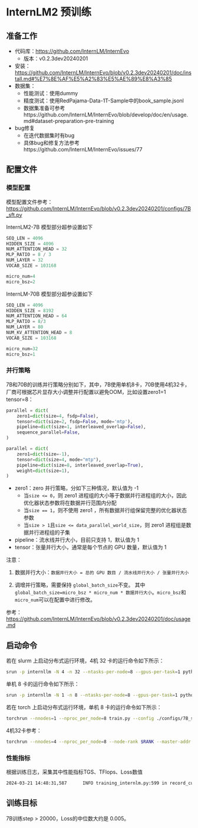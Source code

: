 # InternLM2 预训练

## 准备工作

- 代码库：https://github.com/InternLM/InternEvo
  - 版本：v0.2.3dev20240201
- 安装：https://github.com/InternLM/InternEvo/blob/v0.2.3dev20240201/doc/install.md#%E7%8E%AF%E5%A2%83%E5%AE%89%E8%A3%85
- 数据集：
  - 性能测试：使用dummy
  - 精度测试：使用RedPajama-Data-1T-Sample中的book_sample.jsonl
  - 数据集准备可参考https://github.com/InternLM/InternEvo/blob/develop/doc/en/usage.md#dataset-preparation-pre-training
- bug修复
  - 在迭代数据集时有bug
  - 具体bug和修复方法参考https://github.com/InternLM/InternEvo/issues/77

## 配置文件

### 模型配置

模型配置文件参考：https://github.com/InternLM/InternEvo/blob/v0.2.3dev20240201/configs/7B_sft.py

InternLM2-7B 模型部分超参设置如下
```python
SEQ_LEN = 4096
HIDDEN_SIZE = 4096
NUM_ATTENTION_HEAD = 32
MLP_RATIO = 8 / 3
NUM_LAYER = 32
VOCAB_SIZE = 103168

micro_num=4
micro_bsz=2
```

InternLM-70B 模型部分超参设置如下
```python
SEQ_LEN = 4096
HIDDEN_SIZE = 8192
NUM_ATTENTION_HEAD = 64
MLP_RATIO = 8/3
NUM_LAYER = 80
NUM_KV_ATTENTION_HEAD = 8
VOCAB_SIZE = 103168

micro_num=32
micro_bsz=1
```

### 并行策略

7B和70B的训练并行策略分别如下，其中，7B使用单机8卡，70B使用4机32卡，厂商可根据芯片显存大小调整并行配置以避免OOM，比如设置zero1=1 tensor=8：

```python
parallel = dict(
    zero1=dict(size=4, fsdp=False),
    tensor=dict(size=2, fsdp=False, mode='mtp'),
    pipeline=dict(size=1, interleaved_overlap=False),
    sequence_parallel=False,
)
```

```python
parallel = dict(
    zero1=dict(size=-1),
    tensor=dict(size=4, mode="mtp"),
    pipeline=dict(size=8, interleaved_overlap=True),
    weight=dict(size=1),
)
```
- zero1：zero 并行策略，分如下三种情况，默认值为 -1
  - 当`size <= 0`，则 zero1 进程组的大小等于数据并行进程组的大小，因此优化器状态参数将在数据并行范围内分配
  - 当`size == 1`，则不使用 zero1 ，所有数据并行组保留完整的优化器状态参数
  - 当`size > 1`且`size <= data_parallel_world_size`，则 zero1 进程组是数据并行进程组的子集
- pipeline：流水线并行大小，目前只支持 1，默认值为 1
- tensor：张量并行大小，通常是每个节点的 GPU 数量，默认值为 1

注意：

1. 数据并行大小：`数据并行大小 = 总的 GPU 数目 / 流水线并行大小 / 张量并行大小`

2. 调增并行策略，需要保持 `global_batch_size`不变。 其中`global_batch_size=micro_bsz * micro_num * 数据并行大小`。`micro_bsz`和`micro_num`可以在配置中进行修改。

参考：https://github.com/InternLM/InternEvo/blob/v0.2.3dev20240201/doc/usage.md


## 启动命令

若在 slurm 上启动分布式运行环境，4机 32 卡的运行命令如下所示：

```bash
srun -p internllm -N 4 -n 32 --ntasks-per-node=8 --gpus-per-task=1 python train.py --config ./configs/7B_sft.py
```

单机 8 卡的运行命令如下所示：
```bash
srun -p internllm -N 1 -n 8 --ntasks-per-node=8 --gpus-per-task=1 python train.py --config ./configs/7B_sft.py
```

若在 torch 上启动分布式运行环境，单机 8 卡的运行命令如下所示：
```bash
torchrun --nnodes=1 --nproc_per_node=8 train.py --config ./configs/7B_sft.py --launcher "torch"
```

4机32卡参考：
```bash
torchrun --nnodes=4 --nproc_per_node=8 --node-rank $RANK --master-addr $MASTER_ADDR --master-port $MASTER_PORT  train.py --config ../70b_internlm2.py  --launcher torch
```

### 性能指标
根据训练日志，采集其中性能指标TGS、TFlops、Loss数值
```bash
2024-03-21 14:48:31,587      INFO training_internlm.py:599 in record_current_batch_training_metrics -- tflops=186.62241336587493 step=1 loss=11.63248062133789 tgs (tokens/gpu/second)=3917.95 tgs/last_tgs_1=3917.97 tgs/tgs_all=3262.85 tgs/tgs_avg=3356.7 tgs/tgs_SMA=3262.85 tgs/last_tgs_10=0 tgs/last_tgs_50=0 lr=6.000000000000001e-07 loss_scale=65536.0 grad_norm={'0_default': 23.297677981215344, '1_fp32': 0.0} micro_num=4 num_consumed_tokens=262144 inf_nan_skip_batches=0 num_samples_in_batch=8 largest_length=4096 largest_batch=2 smallest_batch=2 adam_beta2=0.95 fwd_bwd_time=4.03 acc=0.0 perplexity=111859.625 acc/en=0.0 tokens/en=131072 loss_from_metric=11.6199 loss/en=11.6199
```

## 训练目标

7B训练step > 20000，Loss的中位数大约是 0.005。
